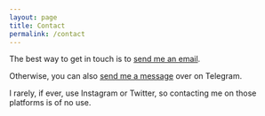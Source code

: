 ```yaml
---
layout: page
title: Contact
permalink: /contact
---
```


The best way to get in touch is to [send me an email](mailto:me@adityaruplaha.me).

Otherwise, you can also [send me a message](https://t.me/adityaruplaha) over on Telegram.

I rarely, if ever, use Instagram or Twitter, so contacting me on those platforms is of no use.
